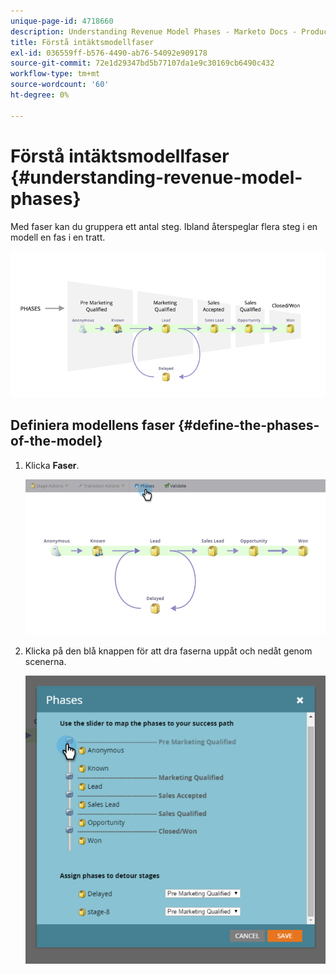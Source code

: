 ```yaml
---
unique-page-id: 4718660
description: Understanding Revenue Model Phases - Marketo Docs - Product Documentation
title: Förstå intäktsmodellfaser
exl-id: 036559ff-b576-4490-ab76-54092e909178
source-git-commit: 72e1d29347bd5b77107da1e9c30169cb6490c432
workflow-type: tm+mt
source-wordcount: '60'
ht-degree: 0%

---
```


# Förstå intäktsmodellfaser {#understanding-revenue-model-phases}

Med faser kan du gruppera ett antal steg. Ibland återspeglar flera steg i en modell en fas i en tratt.

![--](assets/image2015-6-12-16-3a56-3a40.png)

## Definiera modellens faser {#define-the-phases-of-the-model}

1. Klicka **Faser**.

   ![](assets/image2015-6-12-16-3a2-3a28.png)

1. Klicka på den blå knappen för att dra faserna uppåt och nedåt genom scenerna.

   ![](assets/image2015-6-12-16-3a5-3a31.png)
